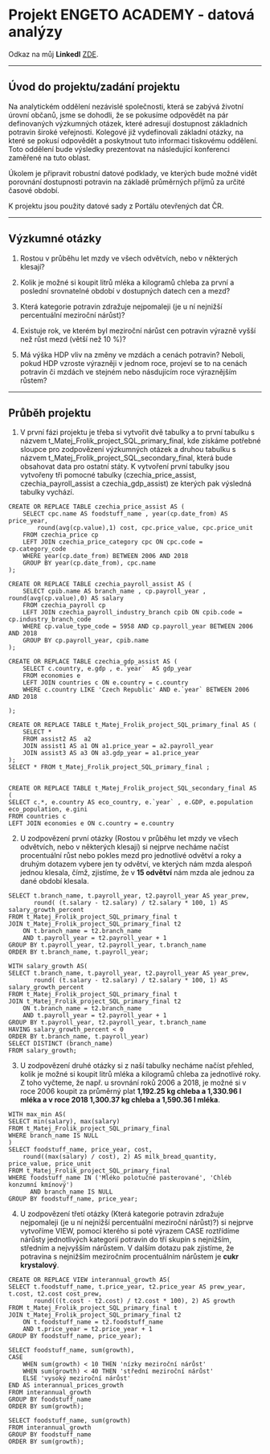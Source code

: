 # Projekt ENGETO ACADEMY - datová analýzy  


  
Odkaz na můj **Linkedl** [ZDE](https://www.linkedin.com/in/matěj-frol%C3%ADk-183812230/).


----

## Úvod do projektu/zadání projektu


Na analytickém oddělení nezávislé společnosti, která se zabývá životní úrovní občanů, jsme se dohodli, že se pokusíme odpovědět na pár definovaných výzkumných otázek, které adresují dostupnost základních potravin široké veřejnosti. Kolegové již vydefinovali základní otázky, na které se pokusí odpovědět a poskytnout tuto informaci tiskovému oddělení. Toto oddělení bude výsledky prezentovat na následující konferenci zaměřené na tuto oblast.

Úkolem je připravit robustní datové podklady, ve kterých bude možné vidět porovnání dostupnosti potravin na základě průměrných příjmů za určité časové období.

K projektu jsou použity datové sady z Portálu otevřených dat ČR.

---
## Výzkumné otázky

1. Rostou v průběhu let mzdy ve všech odvětvích, nebo v některých klesají?  

2. Kolik je možné si koupit litrů mléka a kilogramů chleba za první a poslední srovnatelné období v dostupných datech cen a mezd?  

3. Která kategorie potravin zdražuje nejpomaleji (je u ní nejnižší percentuální meziroční nárůst)?  

4. Existuje rok, ve kterém byl meziroční nárůst cen potravin výrazně vyšší než růst mezd (větší než 10 %)?  

5. Má výška HDP vliv na změny ve mzdách a cenách potravin? Neboli, pokud HDP vzroste výrazněji v jednom roce, projeví se to na cenách potravin či mzdách ve stejném nebo násdujícím roce výraznějším růstem?  


---

## Průběh projektu
1. V první fázi projektu je třeba si vytvořit dvě tabulky a to první tabulku s názvem t_Matej_Frolik_project_SQL_primary_final, kde získáme potřebné sloupce pro zodpovězení výzkumných otázek a druhou tabulku s názvem t_Matej_Frolik_project_SQL_secondary_final, která bude obsahovat data pro ostatní státy. K vytvoření první tabulky jsou vytvořeny tři pomocné tabulky (czechia_price_assist, czechia_payroll_assist a czechia_gdp_assist) ze kterých pak výsledná tabulky vychází. 

```
CREATE OR REPLACE TABLE czechia_price_assist AS (
	SELECT cpc.name AS foodstuff_name , year(cp.date_from) AS price_year, 
        round(avg(cp.value),1) cost, cpc.price_value, cpc.price_unit 
	FROM czechia_price cp 
	LEFT JOIN czechia_price_category cpc ON cpc.code = cp.category_code 
	WHERE year(cp.date_from) BETWEEN 2006 AND 2018
	GROUP BY year(cp.date_from), cpc.name
);

CREATE OR REPLACE TABLE czechia_payroll_assist AS (
	SELECT cpib.name AS branch_name , cp.payroll_year , round(avg(cp.value),0) AS salary
	FROM czechia_payroll cp 
	LEFT JOIN czechia_payroll_industry_branch cpib ON cpib.code = cp.industry_branch_code 
	WHERE cp.value_type_code = 5958 AND cp.payroll_year BETWEEN 2006 AND 2018
	GROUP BY cp.payroll_year, cpib.name 
);

CREATE OR REPLACE TABLE czechia_gdp_assist AS (
	SELECT c.country, e.gdp , e.`year`  AS gdp_year
	FROM economies e
	LEFT JOIN countries c ON e.country = c.country 
	WHERE c.country LIKE 'Czech Republic' AND e.`year` BETWEEN 2006 AND 2018

);

CREATE OR REPLACE TABLE t_Matej_Frolik_project_SQL_primary_final AS (
	SELECT *
	FROM assist2 AS  a2
	JOIN assist1 AS a1 ON a1.price_year = a2.payroll_year
	JOIN assist3 AS a3 ON a3.gdp_year = a1.price_year 
);
SELECT * FROM t_Matej_Frolik_project_SQL_primary_final ;


CREATE OR REPLACE TABLE t_Matej_Frolik_project_SQL_secondary_final AS (
SELECT c.*, e.country AS eco_country, e.`year` , e.GDP, e.population eco_population, e.gini 
FROM countries c 
LEFT JOIN economies e ON c.country = e.country
```

2. U zodpovězení první otázky (Rostou v průběhu let mzdy ve všech odvětvích, nebo v některých klesají) si nejprve necháme načíst procentuální růst nebo pokles mezd pro jednotlivé odvětví a roky a druhým dotazem vybere jen ty odvětví, ve kterých nám mzda alespoň jednou klesala, čímž, zjistíme, že v **15 odvětví** nám mzda ale jednou za dané období klesala. 

```
SELECT t.branch_name, t.payroll_year, t2.payroll_year AS year_prew, 
	   round( (t.salary - t2.salary) / t2.salary * 100, 1) AS salary_growth_percent
FROM t_Matej_Frolik_project_SQL_primary_final t
JOIN t_Matej_Frolik_project_SQL_primary_final t2 
	ON t.branch_name = t2.branch_name
	AND t.payroll_year = t2.payroll_year + 1
GROUP BY t.payroll_year, t2.payroll_year, t.branch_name
ORDER BY t.branch_name, t.payroll_year;

WITH salary_growth AS(
SELECT t.branch_name, t.payroll_year, t2.payroll_year AS year_prew, 
	   round( (t.salary - t2.salary) / t2.salary * 100, 1) AS salary_growth_percent
FROM t_Matej_Frolik_project_SQL_primary_final t
JOIN t_Matej_Frolik_project_SQL_primary_final t2 
	ON t.branch_name = t2.branch_name
	AND t.payroll_year = t2.payroll_year + 1
GROUP BY t.payroll_year, t2.payroll_year, t.branch_name
HAVING salary_growth_percent < 0
ORDER BY t.branch_name, t.payroll_year)
SELECT DISTINCT (branch_name)
FROM salary_growth;
```
3. U zodpovězení druhé otázky si z naší tabulky necháme načíst přehled, kolik je možné si koupit litrů mléka a kilogramů chleba za jednotlivé roky. Z toho vyčteme, že např. u srovnání roků 2006 a 2018, je možné si v roce 2006 koupit za průměrný plat **1,192.25 kg chleba a 1,330.96 l mléka a v roce 2018 1,300.37 kg chleba a 1,590.36 l mléka**.

```
WITH max_min AS(
SELECT min(salary), max(salary)
FROM t_Matej_Frolik_project_SQL_primary_final 
WHERE branch_name IS NULL
)
SELECT foodstuff_name, price_year, cost, 
	round((max(salary) / cost), 2) AS milk_bread_quantity, price_value, price_unit 
FROM t_Matej_Frolik_project_SQL_primary_final
WHERE foodstuff_name IN ('Mléko polotučné pasterované', 'Chléb konzumní kmínový') 
	  AND branch_name IS NULL 
GROUP BY foodstuff_name, price_year;
```

4. U zodpovězení třetí otázky (Která kategorie potravin zdražuje nejpomaleji (je u ní nejnižší percentuální meziroční nárůst)?) si nejprve vytvoříme VIEW, pomocí kterého si poté výrazem CASE roztřídíme nárůsty jednotlivých kategorií potravin do tří skupin s nejnižším, středním a nejvyšším nárůstem. V dalším dotazu pak zjistíme, že potravina s nejnižším meziročním procentuálním nárůstem je **cukr krystalový**.

```
CREATE OR REPLACE VIEW interannual_growth AS(
SELECT t.foodstuff_name, t.price_year, t2.price_year AS prew_year, t.cost, t2.cost cost_prew,
	   round(((t.cost - t2.cost) / t2.cost * 100), 2) AS growth
FROM t_Matej_Frolik_project_SQL_primary_final t
JOIN t_Matej_Frolik_project_SQL_primary_final t2 
	ON t.foodstuff_name = t2.foodstuff_name
	AND t.price_year = t2.price_year + 1
GROUP BY foodstuff_name, price_year);

SELECT foodstuff_name, sum(growth),
CASE 
	WHEN sum(growth) < 10 THEN 'nízky meziroční nárůst'
	WHEN sum(growth) < 40 THEN 'střední meziroční nárůst'
	ELSE 'vysoký meziroční nárůst'
END AS interannual_prices_growth
FROM interannual_growth
GROUP BY foodstuff_name
ORDER BY sum(growth); 

SELECT foodstuff_name, sum(growth)
FROM interannual_growth
GROUP BY foodstuff_name
ORDER BY sum(growth);
```